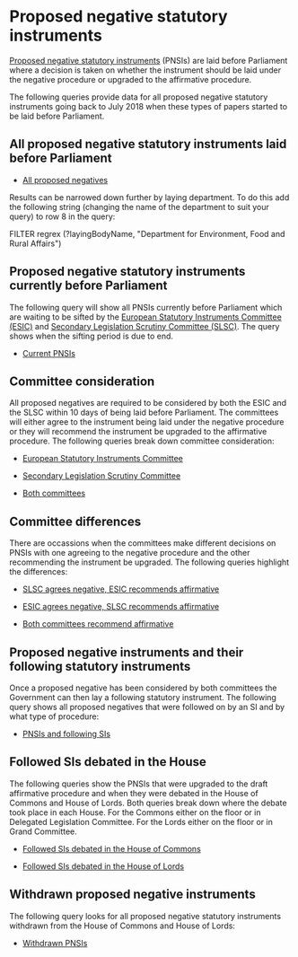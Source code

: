 # Proposed negative statutory instruments

[Proposed negative statutory instruments](https://ukparliament.github.io/ontologies/procedure/procedure-ontology.html) (PNSIs) are laid before Parliament where a decision is taken on whether the instrument should be laid under the negative procedure or upgraded to the affirmative procedure. 

The following queries provide data for all proposed negative statutory instruments going back to July 2018 when these types of papers started to be laid before Parliament. 

## All proposed negative statutory instruments laid before Parliament

* [All proposed negatives](https://api.parliament.uk/sparql#query=PREFIX+rdf%3A+%3Chttp%3A%2F%2Fwww.w3.org%2F1999%2F02%2F22-rdf-syntax-ns%23%3E%0APREFIX+rdfs%3A+%3Chttp%3A%2F%2Fwww.w3.org%2F2000%2F01%2Frdf-schema%23%3E%0APREFIX+%3A+%3Chttps%3A%2F%2Fid.parliament.uk%2Fschema%2F%3E%0ASELECT+*++WHERE+%7B%0A%0A++%3FproposedInstrument+%3Aname+%3Fname.%0A++%3FproposedInstrument+%3AlaidThingHasLaying%2F%3AlayingHasLayingBody%2F%3Aname+%3FlayingBodyName.%0A++%0A++%3FproposedInstrument+%3AworkPackagedThingHasWorkPackage+%3Fworkpackage.%0A++%3Fworkpackage+%3AworkPackageHasProcedure+%3Fprocedure.%0A+%0A++%3Fprocedure+%3Aname+%3FprocedureName.%0A++VALUES+%3FprocedureName+%7B%22Proposed+negative+statutory+instrument%22+%7D%0A+%0A%7D+%0AGROUP+BY+%3FproposedInstrument+%3Fname%09%3FlayingBodyName+%3Fworkpackage+%3Fprocedure+%3Fwithdrawn+%3FprocedureName+%3Fstatutoryinstrument&contentTypeConstruct=text%2Fturtle&contentTypeSelect=application%2Fsparql-results%2Bjson&endpoint=https%3A%2F%2Fapi.parliament.uk%2Fsparql&requestMethod=POST&tabTitle=Query+2&headers=%7B%7D&outputFormat=table)

Results can be narrowed down further by laying department. To do this add the following string (changing the name of the department to suit your query) to row 8 in the query:

FILTER regrex (?layingBodyName, "Department for Environment, Food and Rural Affairs") 

## Proposed negative statutory instruments currently before Parliament

The following query will show all PNSIs currently before Parliament which are waiting to be sifted by the [European Statutory Instruments Committee (ESIC)](https://www.parliament.uk/business/committees/committees-a-z/commons-select/european-statutory-instruments/) and [Secondary Legislation Scrutiny Committee (SLSC)](https://www.parliament.uk/business/committees/committees-a-z/lords-select/secondary-legislation-scrutiny-committee/). The query shows when the sifting period is due to end. 

* [Current PNSIs](https://api.parliament.uk/sparql#query=PREFIX+rdf%3A+%3Chttp%3A%2F%2Fwww.w3.org%2F1999%2F02%2F22-rdf-syntax-ns%23%3E%0APREFIX+rdfs%3A+%3Chttp%3A%2F%2Fwww.w3.org%2F2000%2F01%2Frdf-schema%23%3E%0APREFIX+%3A+%3Chttps%3A%2F%2Fid.parliament.uk%2Fschema%2F%3E%0ASELECT+*++WHERE+%7B%0A%0A++%3FproposedInstrument+%3Aname+%3Fname.%0A++%3FproposedInstrument+%3AlaidThingHasLaying%2F%3AlayingHasLayingBody%2F%3Aname+%3FlayingBodyName.%0A++%3FproposedInstrument+%3AlaidThingHasLaying%2F%3AlayingDate+%3FlaidDate.++%0A++%3FproposedInstrument+%3AworkPackagedThingHasWorkPackage+%3Fworkpackage.%0A++%3Fworkpackage+%3AworkPackageHasProcedure+%3Fprocedure.%0A+%0A++%3Fprocedure+%3Aname+%3FprocedureName.%0A++VALUES+%3FprocedureName+%7B%22Proposed+negative+statutory+instrument%22+%7D%0A++%0A+++%3Fworkpackage+%3AworkPackageHasBusinessItem+%3Fbusinessitem+.%0A++%3Fbusinessitem+%3AbusinessItemHasProcedureStep%2F%3Aname+%3FSiftingPeriodEnds%3B%0A+++++++++++++++++++++++++++++++++++++++++++++%3Adate+%3FbusinessitemDate.%0A++++++++++++++++++++++++++++++++++++++++++++%0A++FILTER+(%3FSiftingPeriodEnds+IN+(%22Committee+sifting+period+ends%22))%0A+++filter+not+exists+%7B%0A++%3Fworkpackage+%3AworkPackageHasBusinessItem%2F%3AbusinessItemHasProcedureStep%2F%3Aname+%3Fconcluded.%0A++VALUES+%3Fconcluded+%7B+%22Procedure+concluded+in+the+House+of+Commons+and+the+House+of+Lords%22%7D%0A%0A++%7D%0A+%0A%7D+%0AGROUP+BY+%3FproposedInstrument+%3Fname%09%3FlayingBodyName+%3FlaidDate+%3Fworkpackage+%3Fprocedure+%3FSiftingPeriodEnds+%3Fbusinessitem+%3FbusinessitemDate+%3Fconcluded+%3FprocedureName+&contentTypeConstruct=text%2Fturtle&contentTypeSelect=application%2Fsparql-results%2Bjson&endpoint=https%3A%2F%2Fapi.parliament.uk%2Fsparql&requestMethod=POST&tabTitle=Query+2&headers=%7B%7D&outputFormat=table) 

## Committee consideration

All proposed negatives are required to be considered by both the ESIC and the SLSC within 10 days of being laid before Parliament. The committees will either agree to the instrument being laid under the negative procedure or they will recommend the instrument be upgraded to the affirmative procedure. The following queries break down committee consideration:

* [European Statutory Instruments Committee](https://api.parliament.uk/sparql#query=PREFIX+rdf%3A+%3Chttp%3A%2F%2Fwww.w3.org%2F1999%2F02%2F22-rdf-syntax-ns%23%3E%0APREFIX+rdfs%3A+%3Chttp%3A%2F%2Fwww.w3.org%2F2000%2F01%2Frdf-schema%23%3E%0APREFIX+%3A+%3Chttps%3A%2F%2Fid.parliament.uk%2Fschema%2F%3E%0ASELECT+*++WHERE+%7B%0A%0A++%3FproposedInstrument+%3Aname+%3Fname.%0A++%3FproposedInstrument+%3AlaidThingHasLaying%2F%3AlayingHasLayingBody%2F%3Aname+%3FlayingBodyName.%0A++++%3FproposedInstrument+%3AlaidThingHasLaying%2F%3AlayingDate+%3FlaidDate.++%0A++%3FproposedInstrument+%3AworkPackagedThingHasWorkPackage+%3Fworkpackage.%0A+++%0A++%3Fworkpackage+%3AworkPackageHasBusinessItem+%3Fbusinessitem+.%0A++%3Fbusinessitem+%3AbusinessItemHasProcedureStep%2F%3Aname+%3FESIC%3B%0A+++++++++++++++++++++++++++++++++++++++++++++%3Adate+%3FbusinessitemDate%3B%0A+++++++++++++++++++++++++++++++++++++++++++++%3AbusinessItemHasBusinessItemWebLink+%3Flink.%0A++FILTER+(%3FESIC+IN+(%22The+European+Statutory+Instruments+Committee+(ESIC)+agreed+that+the+instrument+should+follow+the+negative+procedure%22%2C+%22The+European+Statutory+Instruments+Committee+(ESIC)+recommended+that+the+instrument+should+follow+the+affirmative+procedure%22))%0A%0A+%0A%7D+%0AGROUP+BY+%3FproposedInstrument+%3Fname+%3FlayingBodyName+%3FlaidDate+%3Fworkpackage+%3Fbusinessitem+%3FESIC+%3FbusinessitemDate+%3Flink&contentTypeConstruct=text%2Fturtle&contentTypeSelect=application%2Fsparql-results%2Bjson&endpoint=https%3A%2F%2Fapi.parliament.uk%2Fsparql&requestMethod=POST&tabTitle=PNSIs+-+ESIC+consideration&headers=%7B%7D&outputFormat=table)


* [Secondary Legislation Scrutiny Committee](https://api.parliament.uk/sparql#query=PREFIX+rdf%3A+%3Chttp%3A%2F%2Fwww.w3.org%2F1999%2F02%2F22-rdf-syntax-ns%23%3E%0APREFIX+rdfs%3A+%3Chttp%3A%2F%2Fwww.w3.org%2F2000%2F01%2Frdf-schema%23%3E%0APREFIX+%3A+%3Chttps%3A%2F%2Fid.parliament.uk%2Fschema%2F%3E%0ASELECT+*++WHERE+%7B%0A%0A++%3FproposedInstrument+%3Aname+%3Fname.%0A++%3FproposedInstrument+%3AlaidThingHasLaying%2F%3AlayingHasLayingBody%2F%3Aname+%3FlayingBodyName.%0A++++%3FproposedInstrument+%3AlaidThingHasLaying%2F%3AlayingDate+%3FlaidDate.++%0A++%3FproposedInstrument+%3AworkPackagedThingHasWorkPackage+%3Fworkpackage.%0A+++%0A++%3Fworkpackage+%3AworkPackageHasBusinessItem+%3Fbusinessitem+.%0A++%3Fbusinessitem+%3AbusinessItemHasProcedureStep%2F%3Aname+%3FSLSC%3B%0A+++++++++++++++++++++++++++++++++++++++++++++%3Adate+%3FbusinessitemDate%3B%0A+++++++++++++++++++++++++++++++++++++++++++++%3AbusinessItemHasBusinessItemWebLink+%3Flink.%0A++FILTER+(%3FSLSC+IN+(%22The+Secondary+Legislation+Scrutiny+Committee+(SLSC)+agreed+that+the+instrument+should+follow+the+negative+procedure%22%2C+%22The+Secondary+Legislation+Scrutiny+Committee+(SLSC)+recommended+that+the+instrument+should+follow+the+affirmative+procedure%22))%0A%0A+%0A%7D+%0AGROUP+BY+%3FproposedInstrument+%3Fname+%3FlayingBodyName+%3FlaidDate+%3Fworkpackage+%3Fbusinessitem+%3FSLSC+%3FbusinessitemDate+%3Flink&contentTypeConstruct=text%2Fturtle&contentTypeSelect=application%2Fsparql-results%2Bjson&endpoint=https%3A%2F%2Fapi.parliament.uk%2Fsparql&requestMethod=POST&tabTitle=PNSIs+-+SLSC+consideration&headers=%7B%7D&outputFormat=table)

* [Both committees](https://api.parliament.uk/sparql#query=PREFIX+rdf%3A+%3Chttp%3A%2F%2Fwww.w3.org%2F1999%2F02%2F22-rdf-syntax-ns%23%3E%0APREFIX+rdfs%3A+%3Chttp%3A%2F%2Fwww.w3.org%2F2000%2F01%2Frdf-schema%23%3E%0APREFIX+%3A+%3Chttps%3A%2F%2Fid.parliament.uk%2Fschema%2F%3E%0ASELECT+*++WHERE+%7B%0A%0A++%3FproposedInstrument+%3Aname+%3Fname.%0A++%3FproposedInstrument+%3AlaidThingHasLaying%2F%3AlayingHasLayingBody%2F%3Aname+%3FlayingBodyName.%0A++++%3FproposedInstrument+%3AlaidThingHasLaying%2F%3AlayingDate+%3FlaidDate.++%0A++%3FproposedInstrument+%3AworkPackagedThingHasWorkPackage+%3Fworkpackage.%0A+++%0A++%3Fworkpackage+%3AworkPackageHasBusinessItem%2F%3AbusinessItemHasProcedureStep%2F%3Aname+%3FESIC.%0A++FILTER+(%3FESIC+IN+(%22The+European+Statutory+Instruments+Committee+(ESIC)+agreed+that+the+instrument+should+follow+the+negative+procedure%22%2C+%22The+European+Statutory+Instruments+Committee+(ESIC)+recommended+that+the+instrument+should+follow+the+affirmative+procedure%22))%0A%3Fworkpackage+%3AworkPackageHasBusinessItem%2F+%3AbusinessItemHasProcedureStep%2F+%3Aname+%3FSLSC.%0A++FILTER++(%3FSLSC+IN+(%22The+Secondary+Legislation+Scrutiny+Committee+(SLSC)+recommended+that+the+instrument+should+follow+the+affirmative+procedure%22%2C+%22The+Secondary+Legislation+Scrutiny+Committee+(SLSC)+agreed+that+the+instrument+should+follow+the+negative+procedure%22))%0A++%0A+%0A%7D+%0AGROUP+BY+%3FproposedInstrument+%3Fname+%3FlayingBodyName+%3FlaidDate+%3Fworkpackage+%3FESIC+%3FSLSC+%3FSI+%3FSIname+%3FSIworkpackage+%3Fprocedure+%3FprocedureName&contentTypeConstruct=text%2Fturtle&contentTypeSelect=application%2Fsparql-results%2Bjson&endpoint=https%3A%2F%2Fapi.parliament.uk%2Fsparql&requestMethod=POST&tabTitle=PNSIs+-+Both+committees&headers=%7B%7D&outputFormat=table)

## Committee differences

There are occassions when the committees make different decisions on PNSIs with one agreeing to the negative procedure and the other recommending the instrument be upgraded. The following queries highlight the differences:

* [SLSC agrees negative, ESIC recommends affirmative](https://api.parliament.uk/sparql#query=PREFIX+rdf%3A+%3Chttp%3A%2F%2Fwww.w3.org%2F1999%2F02%2F22-rdf-syntax-ns%23%3E%0APREFIX+rdfs%3A+%3Chttp%3A%2F%2Fwww.w3.org%2F2000%2F01%2Frdf-schema%23%3E%0APREFIX+%3A+%3Chttps%3A%2F%2Fid.parliament.uk%2Fschema%2F%3E%0ASELECT+*++WHERE+%7B%0A%0A++%3FproposedInstrument+%3Aname+%3Fname.%0A++%3FproposedInstrument+%3AlaidThingHasLaying%2F%3AlayingHasLayingBody%2F%3Aname+%3FlayingBodyName.%0A++%3FproposedInstrument+%3AworkPackagedThingHasWorkPackage+%3Fworkpackage.%0A++++%0A++%3Fworkpackage+%3AworkPackageHasBusinessItem%2F%3AbusinessItemHasProcedureStep%2F%3Aname+%3FSLSC.%0A++VALUES+%3FSLSC+%7B+%22The+Secondary+Legislation+Scrutiny+Committee+(SLSC)+agreed+that+the+instrument+should+follow+the+negative+procedure%22%7D%0A%3Fworkpackage+%3AworkPackageHasBusinessItem%2F+%3AbusinessItemHasProcedureStep%2F+%3Aname+%3FESIC.%0A++VALUES+%3FESIC+%7B+%22The+European+Statutory+Instruments+Committee+(ESIC)+recommended+that+the+instrument+should+follow+the+affirmative+procedure%22%7D%0A++%0A++%0A%0A%7D+%0AGROUP+BY+%3FproposedInstrument+%3Fname+%3FlayingBodyName+%3Fworkpackage+%3FESIC+%3FSLSC+%3FSI+%3FSIname+%3FSIworkpackage+%3Fprocedure+%3FprocedureName%0A&contentTypeConstruct=text%2Fturtle&contentTypeSelect=application%2Fsparql-results%2Bjson&endpoint=https%3A%2F%2Fapi.parliament.uk%2Fsparql&requestMethod=POST&tabTitle=PNSIs+-+SLSC+neg%2C+ESIC+affirm&headers=%7B%7D&outputFormat=table)

* [ESIC agrees negative, SLSC recommends affirmative](hhttps://api.parliament.uk/sparql#query=PREFIX+rdf%3A+%3Chttp%3A%2F%2Fwww.w3.org%2F1999%2F02%2F22-rdf-syntax-ns%23%3E%0APREFIX+rdfs%3A+%3Chttp%3A%2F%2Fwww.w3.org%2F2000%2F01%2Frdf-schema%23%3E%0APREFIX+%3A+%3Chttps%3A%2F%2Fid.parliament.uk%2Fschema%2F%3E%0ASELECT+*++WHERE+%7B%0A%0A++%3FproposedInstrument+%3Aname+%3Fname.%0A++%3FproposedInstrument+%3AlaidThingHasLaying%2F%3AlayingHasLayingBody%2F%3Aname+%3FlayingBodyName.%0A++%3FproposedInstrument+%3AworkPackagedThingHasWorkPackage+%3Fworkpackage.%0A++++%0A++%3Fworkpackage+%3AworkPackageHasBusinessItem%2F%3AbusinessItemHasProcedureStep%2F%3Aname+%3FSLSC.%0A++VALUES+%3FSLSC+%7B+%22The+Secondary+Legislation+Scrutiny+Committee+(SLSC)+recommended+that+the+instrument+should+follow+the+affirmative+procedure%22%7D%0A%3Fworkpackage+%3AworkPackageHasBusinessItem%2F+%3AbusinessItemHasProcedureStep%2F+%3Aname+%3FESIC.%0A++VALUES+%3FESIC+%7B+%22The+European+Statutory+Instruments+Committee+(ESIC)+agreed+that+the+instrument+should+follow+the+negative+procedure%22%7D%0A++%0A++%0A%0A%7D+%0AGROUP+BY+%3FproposedInstrument+%3Fname+%3FlayingBodyName+%3Fworkpackage+%3FESIC+%3FSLSC+%3FSI+%3FSIname+%3FSIworkpackage+%3Fprocedure+%3FprocedureName%0A&contentTypeConstruct=text%2Fturtle&contentTypeSelect=application%2Fsparql-results%2Bjson&endpoint=https%3A%2F%2Fapi.parliament.uk%2Fsparql&requestMethod=POST&tabTitle=PNSIs+-+SLSC+neg%2C+ESIC+affirm&headers=%7B%7D&outputFormat=table)

* [Both committees recommend affirmative](https://api.parliament.uk/sparql#query=PREFIX+rdf%3A+%3Chttp%3A%2F%2Fwww.w3.org%2F1999%2F02%2F22-rdf-syntax-ns%23%3E%0APREFIX+rdfs%3A+%3Chttp%3A%2F%2Fwww.w3.org%2F2000%2F01%2Frdf-schema%23%3E%0APREFIX+%3A+%3Chttps%3A%2F%2Fid.parliament.uk%2Fschema%2F%3E%0ASELECT+*++WHERE+%7B%0A%0A++%3FproposedInstrument+%3Aname+%3Fname.%0A++%3FproposedInstrument+%3AlaidThingHasLaying%2F%3AlayingHasLayingBody%2F%3Aname+%3FlayingBodyName.%0A++%3FproposedInstrument+%3AworkPackagedThingHasWorkPackage+%3Fworkpackage.%0A++%3Fworkpackage+%3AworkPackageHasProcedure+%3Fprocedure.%0A++%0A++%3Fworkpackage+%3AworkPackageHasBusinessItem%2F%3AbusinessItemHasProcedureStep%2F%3Aname+%3FESIC.%0A+VALUES+%3FESIC+%7B+%22The+European+Statutory+Instruments+Committee+(ESIC)+recommended+that+the+instrument+should+follow+the+affirmative+procedure%22%7D%0A%3Fworkpackage+%3AworkPackageHasBusinessItem%2F+%3AbusinessItemHasProcedureStep%2F+%3Aname+%3FSLSC.%0A++VALUES+%3FSLSC+%7B+%22The+Secondary+Legislation+Scrutiny+Committee+(SLSC)+recommended+that+the+instrument+should+follow+the+affirmative+procedure%22%7D%0A++%0A++%3Fprocedure+%3Aname+%3FprocedureName.%0A++VALUES+%3FprocedureName+%7B%22Proposed+negative+statutory+instrument%22+%7D%0A+%0A%7D+%0AGROUP+BY+%3FproposedInstrument+%3Fname%09%3FlayingBodyName+%3Fworkpackage+%3Fprocedure+%3FESIC+%3FSLSC+%3FprocedureName+&contentTypeConstruct=text%2Fturtle&contentTypeSelect=application%2Fsparql-results%2Bjson&endpoint=https%3A%2F%2Fapi.parliament.uk%2Fsparql&requestMethod=POST&tabTitle=SLSC%2FESIC+both+recommend+affirmative&headers=%7B%7D&outputFormat=table) 

## Proposed negative instruments and their following statutory instruments

Once a proposed negative has been considered by both committees the Government can then lay a following statutory instrument. The following query shows all proposed negatives that were followed on by an SI and by what type of procedure:

* [PNSIs and following SIs](https://api.parliament.uk/sparql#query=PREFIX+rdf%3A+%3Chttp%3A%2F%2Fwww.w3.org%2F1999%2F02%2F22-rdf-syntax-ns%23%3E%0APREFIX+rdfs%3A+%3Chttp%3A%2F%2Fwww.w3.org%2F2000%2F01%2Frdf-schema%23%3E%0APREFIX+%3A+%3Chttps%3A%2F%2Fid.parliament.uk%2Fschema%2F%3E%0ASELECT+*++WHERE+%7B%0A%0A++%3FproposedInstrument+%3Aname+%3Fname.%0A++%3FproposedInstrument+%3AlaidThingHasLaying%2F%3AlayingHasLayingBody%2F%3Aname+%3FlayingBodyName.%0A++++%3FproposedInstrument+%3AproposedNegativeStatutoryInstrumentPaperPrecedesStatutoryInstrumentPaper+%3Fsi.%0A+++%3Fsi+%3AworkPackagedThingHasWorkPackage+%3Fworkpackage.%0A++%3Fsi+%3Aname+%3FSIname.%0A++%3Fworkpackage+%3AworkPackageHasProcedure+%3Fprocedure.%0A++%3Fprocedure+%3Aname+%3FprocedureName.%0A++%0A%7D+%0AGROUP+BY+%3FproposedInstrument+%3Fname+%3FlayingBodyName+%3Fsi+%3FSIname+%3Fworkpackage+%3Fprocedure+%3FprocedureName+&contentTypeConstruct=text%2Fturtle&contentTypeSelect=application%2Fsparql-results%2Bjson&endpoint=https%3A%2F%2Fapi.parliament.uk%2Fsparql&requestMethod=POST&tabTitle=PNSIs+with+followed+SIs&headers=%7B%7D&outputFormat=table) 

## Followed SIs debated in the House 

The following queries show the PNSIs that were upgraded to the draft affirmative procedure and when they were debated in the House of Commons and House of Lords. Both queries break down where the debate took place in each House. For the Commons either on the floor or in Delegated Legislation Committee. For the Lords either on the floor or in Grand Committee.

* [Followed SIs debated in the House of Commons](https://api.parliament.uk/sparql#query=PREFIX+rdfs%3A+%3Chttp%3A%2F%2Fwww.w3.org%2F2000%2F01%2Frdf-schema%23%3E%0APREFIX+%3A+%3Chttps%3A%2F%2Fid.parliament.uk%2Fschema%2F%3E%0APREFIX+id%3A+%3Chttps%3A%2F%2Fid.parliament.uk%2F%3E%0Aselect+%3FSI+%3FSIname+%3FworkPackage+%3FPNSI+%3Fproc+%3FDLC+%3Fdate+%3FCommonsChamber+%3Fdate1+where+%7B%0A+%3FSI+a+%3AStatutoryInstrumentPaper+.++%0A+++++%3FSI+rdfs%3Alabel+%3FSIname+.%0A++++++%3FSI+%3AstatutoryInstrumentPaperFollowsProposedNegativeStatutoryInstrumentPaper+%3FPNSI.%0A%09%3FSI+%3AworkPackagedThingHasWorkPackage+%3FworkPackage+.%0A++%09%3FworkPackage+%3AworkPackageHasProcedure%2Frdfs%3Alabel+%3Fproc%0A++FILTER(%3Fproc+IN+(%22Draft+affirmative%22))%0AOPTIONAL+%7B%3FworkPackage+%3AworkPackageHasBusinessItem+%3FDLC.%0A++++%3FDLC+%3AbusinessItemDate+%3Fdate.%0A++++%3FDLC+%3AbusinessItemHasProcedureStep+id%3AFLHAXypO%7D++%0AOPTIONAL+%7B%3FworkPackage+%3AworkPackageHasBusinessItem+%3FCommonsChamber.%0A++++%3FCommonsChamber+%3AbusinessItemDate+%3Fdate1.%0A++++%3FCommonsChamber+%3AbusinessItemHasProcedureStep+id%3AADYK7qyp%7D%0A++MINUS+%7B%3FworkPackage+%3AworkPackageHasBusinessItem+%2F%3AbusinessItemHasProcedureStep+id%3ALkpqQD8q%7D%0A%0A%7D%0A&contentTypeConstruct=text%2Fturtle&contentTypeSelect=application%2Fsparql-results%2Bjson&endpoint=https%3A%2F%2Fapi.parliament.uk%2Fsparql&requestMethod=POST&tabTitle=PNSIs+upgraded+and+debated%3F+Needs+amending&headers=%7B%7D&outputFormat=table)

* [Followed SIs debated in the House of Lords](https://api.parliament.uk/sparql#query=PREFIX+rdfs%3A+%3Chttp%3A%2F%2Fwww.w3.org%2F2000%2F01%2Frdf-schema%23%3E%0APREFIX+%3A+%3Chttps%3A%2F%2Fid.parliament.uk%2Fschema%2F%3E%0APREFIX+id%3A+%3Chttps%3A%2F%2Fid.parliament.uk%2F%3E%0Aselect+%3FSI+%3FSIname+%3FworkPackage+%3FPNSI+%3Fproc+%3FGC+%3Fdate+%3FLordsChamber+%3Fdate1+where+%7B%0A+%3FSI+a+%3AStatutoryInstrumentPaper+.++%0A+++++%3FSI+rdfs%3Alabel+%3FSIname+.%0A++++++%3FSI+%3AstatutoryInstrumentPaperFollowsProposedNegativeStatutoryInstrumentPaper+%3FPNSI.%0A%09%3FSI+%3AworkPackagedThingHasWorkPackage+%3FworkPackage+.%0A++%09%3FworkPackage+%3AworkPackageHasProcedure%2Frdfs%3Alabel+%3Fproc%0A++FILTER(%3Fproc+IN+(%22Draft+affirmative%22))%0AOPTIONAL+%7B%3FworkPackage+%3AworkPackageHasBusinessItem+%3FGC.%0A++++%3FGC+%3AbusinessItemDate+%3Fdate.%0A++++%3FGC+%3AbusinessItemHasProcedureStep+id%3At6rhEBNk%7D++%0AOPTIONAL+%7B%3FworkPackage+%3AworkPackageHasBusinessItem+%3FLordsChamber.%0A++++%3FLordsChamber+%3AbusinessItemDate+%3Fdate1.%0A++++%3FLordsChamber+%3AbusinessItemHasProcedureStep+id%3AvOCSRhjw%7D%0A++MINUS+%7B%3FworkPackage+%3AworkPackageHasBusinessItem+%2F%3AbusinessItemHasProcedureStep+id%3ALkpqQD8q%7D%0A%0A%7D%0A&contentTypeConstruct=text%2Fturtle&contentTypeSelect=application%2Fsparql-results%2Bjson&endpoint=https%3A%2F%2Fapi.parliament.uk%2Fsparql&requestMethod=POST&tabTitle=PNSIs+upgraded+and+debated%3F+Needs+amending&headers=%7B%7D&outputFormat=table)

## Withdrawn proposed negative instruments

The following query looks for all proposed negative statutory instruments withdrawn from the House of Commons and House of Lords:

* [Withdrawn PNSIs](https://api.parliament.uk/sparql#query=PREFIX+rdf%3A+%3Chttp%3A%2F%2Fwww.w3.org%2F1999%2F02%2F22-rdf-syntax-ns%23%3E%0APREFIX+rdfs%3A+%3Chttp%3A%2F%2Fwww.w3.org%2F2000%2F01%2Frdf-schema%23%3E%0APREFIX+%3A+%3Chttps%3A%2F%2Fid.parliament.uk%2Fschema%2F%3E%0ASELECT+*++WHERE+%7B%0A%0A++%3FproposedInstrument+%3Aname+%3Fname.%0A++%3FproposedInstrument+%3AlaidThingHasLaying%2F%3AlayingHasLayingBody%2F%3Aname+%3FlayingBodyName.%0A++%3FproposedInstrument+%3AworkPackagedThingHasWorkPackage+%3Fworkpackage.%0A+++++%3Fworkpackage+%3AworkPackageHasBusinessItem+%3Fbusinessitem.%0A++++++++++++++++++++++++++++++++++++%3Fbusinessitem+%3AbusinessItemHasProcedureStep%2F%3Aname+%3Fwithdrawn%3B%0A+++++++++++++++++++++++++++++++++++++++++++++%3Adate+%3FbusinessitemDate.%0A+++++++++++++++++++++++++++++++++++++++++++++++++++++++++++++++++++++++++++%0A++FILTER+(%3Fwithdrawn+IN+(+%22Proposed+negative+statutory+instrument+withdrawn+from+the+House+of+Commons%22))%0A%0A%7D++%0A++GROUP+BY+%3FproposedInstrument+%3Fname+%3FlayingBodyName+%3Fworkpackage+%3Fbusinessitem+%3Fwithdrawn+%3FbusinessitemDate&contentTypeConstruct=text%2Fturtle&contentTypeSelect=application%2Fsparql-results%2Bjson&endpoint=https%3A%2F%2Fapi.parliament.uk%2Fsparql&requestMethod=POST&tabTitle=Withdrawn+PNSIs&headers=%7B%7D&outputFormat=table)
